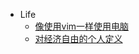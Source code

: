 <!-- docs/_sidebar.md-->
* Life
   * [像使用vim一样使用电脑](Life/2021-04-21-keybord-vim.md)
   * [对经济自由的个人定义](Life/2020-03-11-one_in_ten_thousand.md)
